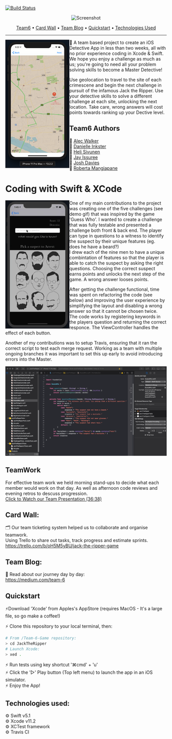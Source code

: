 [![Build Status](https://travis-ci.com/robertamangiapane/Team-6-Game.svg?branch=master)](https://travis-ci.com/robertamangiapane/Team-6-Game)

<div align="center">  
  
![Screenshot](https://github.com/JoshDavies/Team-6-Game/blob/master/JTR.png?raw=true)  

</div>  

<p align="center">
  <a href="#Team6-Authors">Team6</a> •
  <a href="#card-wall">Card Wall</a> •
  <a href="#team-blog">Team Blog</a> •
  <a href="#quickstart">Quickstart</a> •
  <a href="#technologies-used">Technologies Used</a>
</p>

---

<img align="left" width="200" height="400" src="https://github.com/JoshDavies/Team-6-Game/blob/master/Screenshot%202020-01-17%20at%2013.22.15.png?raw=true">  
  
📝 A team based project to create an iOS Detective App in less than two weeks, all with no prior experience coding in Xcode & Swift. We hope you enjoy a challenge as much as us; you're going to need all your problem solving skills to become a Master Detective!  

Use geolocation to travel to the site of each crimescene and begin the next challenge in pursuit of the infamous Jack the Ripper. Use your detective skills to solve a different challenge at each site, unlocking the next location. Take care, wrong answers will cost points towards ranking up your Dective level.

## Team6 Authors

🔎 [Alec Walker](https://github.com/AlecDWalker)  
🔎 [Danielle Inkster](https://github.com/DanielleInkster)   
🔎 [Heli Sivunen](https://github.com/PacificRebel)   
🔎 [Jay Issuree](https://github.com/JayIssuree)  
🔎 [Josh Davies](https://github.com/JoshDavies)    
🔎 [Roberta Mangiapane](https://github.com/robertamangiapane)   
  
   
  
# Coding with Swift & XCode

<img align="left" width="200" height="400" src="https://github.com/JoshDavies/Team-6-Game/blob/master/demogif.gif?raw=true">  

One of my main contributions to the project was creating one of the five challenges (see demo gif) that was inspired by the game 'Guess Who'. I wanted to create a challenge that was fully testable and presented a challenge both front & back end. The player can type in questions to a witness to identify the suspect by their unique features (eg. does he have a beard?)   
I drew each of the nine men to have a unique combintation of features so that the player is able to catch the suspect by asking the right questions. Choosing the correct suspect earns points and unlocks the next step of the game. A wrong answer looses points. 
  
After getting the challenge functional, time was spent on refactoring the code (see below) and improving the user experience by simplifying the layout and disabling a wrong answer so that it cannot be chosen twice. The code works by registering keywords in the players question and returning the correct responce. The ViewController handles the effect of each button.  
  
Another of my contributions was to setup Travis, ensuring that it ran the correct script to test each merge request. Working as a team with multiple ongoing branches it was important to set this up early to avoid introducing errors into the Master. 

<img src="https://github.com/JoshDavies/Team-6-Game/blob/master/Screenshot%202020-01-17%20at%2013.20.45.png?raw=true">  

## TeamWork
For effective team work we held morning stand-ups to decide what each member would work on that day. As well as afternoon code reviews and evening retros to descuss progression.  
[Click to Watch our Team Presentation (36:38)](https://www.facebook.com/MakersAcademy/videos/433426137603673/)

## Card Wall:
🗂 Our team ticketing system helped us to collaborate and organise teamwork.  
Using Trello to share out tasks, track progress and estimate sprints.  
https://trello.com/b/oH5M5yBU/jack-the-ripper-game

## Team Blog:
📖 Read about our journey day by day:   
https://medium.com/team-6

## Quickstart
⚡️Download 'Xcode' from Apples's AppStore (requires MacOS - It's a large file, so go make a coffee!)  

⚡️ Clone this repository to your local terminal, then:

```bash
# From /Team-6-Game repository:
> cd JackTheRipper
# Launch Xcode:
> xed .
```

⚡️ Run tests using key shortcut '⌘cmd' + 'u'  
⚡️ Click the '▻' Play button (Top left menu) to launch the app in an iOS simulator.  
⚡️ Enjoy the App!

## Technologies used:
⚙️ Swift v5.1  
⚙️ Xcode v11.2  
⚙️ XCTest framework  
⚙️ Travis CI  
